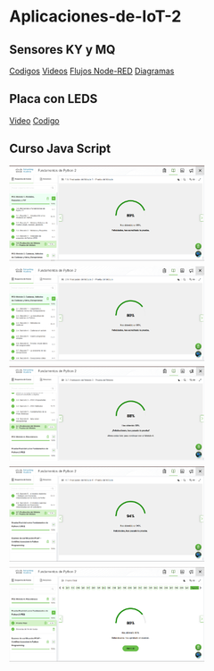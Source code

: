 # Aplicaciones-de-IoT-2

## Sensores KY y MQ

[Codigos](https://github.com/AntonioBM28/Aplicaciones-de-IoT-2/tree/main/Codigos%20IoT)
[Videos](https://drive.google.com/drive/folders/1sJXHItz5smOAzdcEtqugseSHrEjZcDrY?usp=sharing)
[Flujos Node-RED](https://drive.google.com/drive/folders/1oJaRew3ZjsBNRvNWSu7HyTUqI6qRkRhW?usp=sharing)
[Diagramas](https://drive.google.com/drive/folders/1bR2wQ7bfN6mMua10iVFdMvIyLq3NSK2U?usp=sharing)

## Placa con LEDS
[Video](https://drive.google.com/file/d/1c0YKpExiGIYLII6sbrdpKjGMtDMSkdad/view?usp=sharing)
[Codigo](https://github.com/AntonioBM28/Aplicaciones-de-IoT-2/blob/main/PlacaLEDS.py)

## Curso Java Script

<div style="display: flex; flex-wrap: wrap; gap: 10px;">
  <img src="https://github.com/AntonioBM28/Aplicaciones-de-IoT-2/blob/main/Modulo1.png" width="350"/>
  <img src="https://github.com/AntonioBM28/Aplicaciones-de-IoT-2/blob/main/Modulo2.png" width="350"/>
  <img src="https://github.com/AntonioBM28/Aplicaciones-de-IoT-2/blob/main/Modulo3.png" width="350"/>
  <img src="https://github.com/AntonioBM28/Aplicaciones-de-IoT-2/blob/main/Modulo4.png" width="350"/>
  <img src="https://github.com/AntonioBM28/Aplicaciones-de-IoT-2/blob/main/ModuloFinal.png" width="350"/>
</div>
